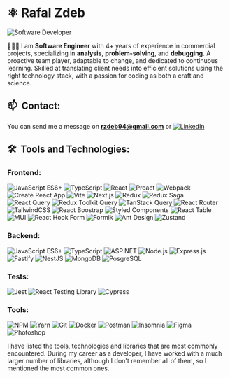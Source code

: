 # ⚛️ Rafal Zdeb

<img alt="Software Developer" align="center" src="https://readme-typing-svg.demolab.com?font=Fira+Code&size=22&pause=1000&color=A630B0&center=false&vCenter=true&width=435&lines=Software+Developer">

<p align="left">👨🏻‍💻 I am <strong>Software Engineer</strong> with 4+ years of experience in commercial projects, specializing in <strong>analysis</strong>, <strong>problem-solving</strong>, and <strong>debugging</strong>. A proactive team player, adaptable to change, and dedicated to continuous learning. Skilled at translating client needs into efficient solutions using the right technology stack, with a passion for coding as both a craft and science.
</p>

## 📫&nbsp; Contact:
You can send me a message on **rzdeb94@gmail.com** or [![LinkedIn](https://img.shields.io/badge/-LinkedIn-0077B5?style=flat-square&logo=linkedin)](https://www.linkedin.com/in/rzdeb94/)

## 🛠&nbsp; Tools and Technologies:

### Frontend:
![JavaScript ES6+](https://img.shields.io/badge/JavaScript_ES6+-222222.svg?style=for-the-badge&logo=javascript&logoColor=F7DF1E)
![TypeScript](https://img.shields.io/badge/TypeScript-222222.svg?style=for-the-badge&logo=typescript&logoColor=3178C6)
![React](https://img.shields.io/badge/React-222222.svg?style=for-the-badge&logo=react&logoColor=61dafb)
![Preact](https://img.shields.io/badge/Preact-%23222222?style=for-the-badge&logo=preact&logoColor=%23673AB8&logoSize=auto)
![Webpack](https://img.shields.io/badge/Webpack-%23222222?style=for-the-badge&logo=webpack&logoColor=%238DD6F9&logoSize=auto)
![Create React App](https://img.shields.io/badge/Create_React_App-222222.svg?style=for-the-badge&logo=create-react-app&logoColor=61dafb)
![Vite](https://img.shields.io/badge/Vite-222222.svg?style=for-the-badge&logo=vite&logoColor=D553F9)
![Next.js](https://img.shields.io/badge/Next.js-222222.svg?style=for-the-badge&logo=next.js&logoColor=white)
![Redux](https://img.shields.io/badge/Redux-222222.svg?style=for-the-badge&logo=redux&logoColor=764ABC)
![Redux Saga](https://img.shields.io/badge/Redux_Saga-222222.svg?style=for-the-badge&logo=redux-saga&logoColor=48EA8A)
![React Query](https://img.shields.io/badge/React_Query-%23222222?style=for-the-badge&logo=reactquery&logoColor=%23FF4154&logoSize=auto)
![Redux Toolkit Query](https://img.shields.io/badge/Redux_Toolkit_Query-222222.svg?style=for-the-badge&logo=redux&logoColor=764ABC)
![TanStack Query](https://img.shields.io/badge/TanStack_Query-222222.svg?style=for-the-badge&logo=react-query&logoColor=FF4154)
![React Router](https://img.shields.io/badge/React_Router-222222.svg?style=for-the-badge&logo=react-router&logoColor=EF2E40)
![TailwindCSS](https://img.shields.io/badge/TailwindCSS-222222.svg?style=for-the-badge&logo=tailwind-css&logoColor=06B6D4)
![React Boostrap](https://img.shields.io/badge/React_Bootstrap-%23222222?style=for-the-badge&logo=reactbootstrap&logoColor=%237952B3&logoSize=auto)
![Styled Components](https://img.shields.io/badge/Styled_Components-222222.svg?style=for-the-badge&logo=styled-components&logoColor=#E056EB)
![React Table](https://img.shields.io/badge/React_Table-%23222222?style=for-the-badge&logo=reacttable&logoColor=%23FF4154&logoSize=auto)
![MUI](https://img.shields.io/badge/MUI-%23222222?style=for-the-badge&logo=mui&logoColor=%23007FFF&logoSize=auto)
![React Hook Form](https://img.shields.io/badge/React_Hook_Form-%23222222?style=for-the-badge&logo=reacthookform&logoColor=%23EC5990&logoSize=auto)
![Formik](https://img.shields.io/badge/Formik-%23222222?style=for-the-badge&logo=formik&logoColor=%23EC5990&logoSize=auto)
![Ant Design](https://img.shields.io/badge/Ant_Design-%23222222?style=for-the-badge&logoColor=%23007FFF&logoSize=auto)
![Zustand](https://img.shields.io/badge/Zustand-%23222222?style=for-the-badge&logoColor=%23007FFF&logoSize=auto)

### Backend:
![JavaScript ES6+](https://img.shields.io/badge/JavaScript_ES6+-222222.svg?style=for-the-badge&logo=javascript&logoColor=F7DF1E)
![TypeScript](https://img.shields.io/badge/TypeScript-222222.svg?style=for-the-badge&logo=typescript&logoColor=3178C6)
![ASP.NET](https://img.shields.io/badge/ASP.NET-%23222222?style=for-the-badge&logo=dotnet&logoColor=%23512BD4&logoSize=auto)
![Node.js](https://img.shields.io/badge/Node.js-222222.svg?style=for-the-badge&logo=node.js&logoColor=339933)
![Express.js](https://img.shields.io/badge/Express.js-222222.svg?style=for-the-badge&logo=express&logoColor=FFFFFF)
![Fastify](https://img.shields.io/badge/Fastify-%23222222?style=for-the-badge&logo=fastify&logoColor=%23fff&logoSize=auto)
![NestJS](https://img.shields.io/badge/NestJS-%23222222?style=for-the-badge&logo=nestjs&logoColor=%23E0234E&logoSize=auto)
![MongoDB](https://img.shields.io/badge/MongoDB-222222.svg?style=for-the-badge&logo=mongodb&logoColor=47A248)
![PosgreSQL](https://img.shields.io/badge/PostgreSQL-%23222222?style=for-the-badge&logo=postgresql&logoColor=%23E0234E&logoSize=auto)

### Tests:
![Jest](https://img.shields.io/badge/Jest-222222.svg?style=for-the-badge&logo=jest&logoColor=D75065)
![React Testing Library](https://img.shields.io/badge/React_testing_library-%23222222?style=for-the-badge&logoSize=auto)
![Cypress](https://img.shields.io/badge/Cypress-222222.svg?style=for-the-badge&logo=cypress&logoColor=15B781)

### Tools:
![NPM](https://img.shields.io/badge/NPM-222222.svg?style=for-the-badge&logo=npm&logoColor=EF2E40)
![Yarn](https://img.shields.io/badge/Yarn-%23222222?style=for-the-badge&logo=yarn&logoColor=%232C8EBB&logoSize=auto)
![Git](https://img.shields.io/badge/Git-222222.svg?style=for-the-badge&logo=git&logoColor=EF2E40)
![Docker](https://img.shields.io/badge/Docker-%23222222?style=for-the-badge&logo=docker&logoColor=%232496ED&logoSize=auto)
![Postman](https://img.shields.io/badge/Postman-%23222222?style=for-the-badge&logo=postman&logoColor=%23FF6C37&logoSize=auto)
![Insomnia](https://img.shields.io/badge/Insomnia-%23222222?style=for-the-badge&logo=insomnia&logoColor=%234000BF&logoSize=auto)
![Figma](https://img.shields.io/badge/Figma-222222.svg?style=for-the-badge&logo=figma&logoColor=white)
![Photoshop](https://img.shields.io/badge/Photoshop-%23222222?style=for-the-badge&logo=adobephotoshop&logoColor=%2331A8FF&logoSize=auto)
</br>
<p align="left">I have listed the tools, technologies and libraries that are most commonly encountered. During my career as a developer, I have worked with a much larger number of libraries, although I don't remember all of them, so I mentioned the most common ones.</p>
